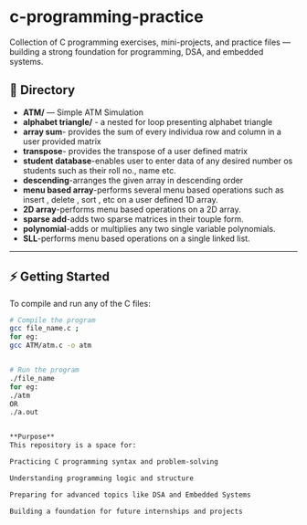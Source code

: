 # c-programming-practice
Collection of C programming exercises, mini-projects, and practice files — building a strong foundation for programming, DSA, and embedded systems.
## 📁 Directory
- **ATM/** — Simple ATM Simulation
- **alphabet triangle/** - a nested for loop presenting alphabet triangle
- **array sum**- provides the sum of every individua row and column in a user provided matrix
- **transpose**- provides the transpose of a user defined matrix
- **student database**-enables user to enter data of any desired number os students such as their roll no., name etc.
- **descending**-arranges the given array in descending order
- **menu based array**-performs several menu based operations such as insert , delete , sort , etc on a user defined 1D array.
- **2D array**-performs menu based operations on a 2D array.
- **sparse add**-adds two sparse matrices in their touple form.
- **polynomial**-adds or multiplies any two single variable polynomials.
- **SLL**-performs menu based operations on a single linked list.

---

## ⚡️ Getting Started
To compile and run any of the C files:
```bash
# Compile the program
gcc file_name.c ;
for eg:
gcc ATM/atm.c -o atm


# Run the program
./file_name
for eg:
./atm
OR
./a.out


**Purpose** 
This repository is a space for:

Practicing C programming syntax and problem‑solving

Understanding programming logic and structure

Preparing for advanced topics like DSA and Embedded Systems

Building a foundation for future internships and projects

